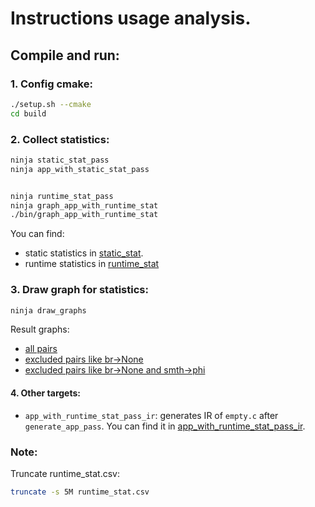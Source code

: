 # Instructions usage analysis.

## Compile and run:

### 1. Config cmake:
```bash
./setup.sh --cmake
cd build
```

### 2. Collect statistics:
```bash
ninja static_stat_pass
ninja app_with_static_stat_pass


ninja runtime_stat_pass
ninja graph_app_with_runtime_stat
./bin/graph_app_with_runtime_stat
```

You can find:
- static statistics in [static_stat](./artefacts/static_stat.csv).
- runtime statistics in [runtime_stat](./artefacts/runtime_stat.csv)



### 3. Draw graph for statistics:
```bash
ninja draw_graphs
```

Result graphs:
- [all pairs](./artefacts/statistics_all.png)
- [excluded pairs like br->None](./artefacts/statistics_no_nan.png)
- [excluded pairs like br->None and smth->phi](./artefacts/statistics_no_nan_no_phi.png)


#### 4. Other targets:
- `app_with_runtime_stat_pass_ir`: generates IR of `empty.c` after `generate_app_pass`. You can find it in [app_with_runtime_stat_pass_ir](./artefacts/app_with_runtime_stat_pass_ir.ll).


### Note:
Truncate runtime_stat.csv:
```bash
truncate -s 5M runtime_stat.csv
```
